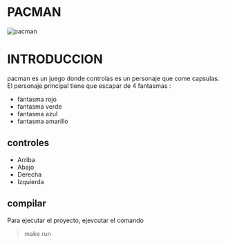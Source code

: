 # PACMAN
![pacman](https://static.bandainamcoent.eu/high/pac-man/brand-setup/pac_thumb_brand_624x468_4b.jpg)

# INTRODUCCION
pacman es un juego donde controlas es un personaje que come capsulas.
El personaje principal tiene que escapar de 4 fantasmas :

- fantasma rojo
- fantasma verde
- fantasma azul
- fantasma amarillo

## controles 
- Arriba
- Abajo
- Derecha
- Izquierda

## compilar
Para ejecutar el proyecto, ejevcutar el comando
>make run